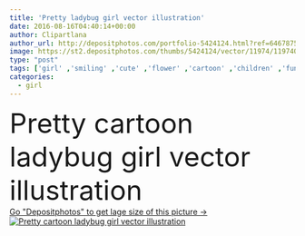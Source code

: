 ```yaml
---
title: 'Pretty ladybug girl vector illustration'
date: 2016-08-16T04:40:14+00:00
author: Clipartlana
author_url: http://depositphotos.com/portfolio-5424124.html?ref=64678756
image: https://st2.depositphotos.com/thumbs/5424124/vector/11974/119740602/api_thumb_450.jpg?forcejpeg=true
type: "post"
tags: ['girl' ,'smiling' ,'cute' ,'flower' ,'cartoon' ,'children' ,'funny' ,'kids' ,'pretty' ,'insect' ,'ladybug' ]
categories: 
  - girl
---
```

<div aling="center">
            <font size="60"> Pretty cartoon ladybug girl vector illustration</font>   
</div>
<div>
    <a href='https://depositphotos.com/119740602/stock-illustration-pretty-ladybug-girl-vector-illustration.html?ref=64678756' target=_blank > Go "Depositphotos" to get lage size of this picture ->
        <img href='https://depositphotos.com/119740602/stock-illustration-pretty-ladybug-girl-vector-illustration.html?ref=64678756' src='https://st2.depositphotos.com/5424124/11974/v/950/depositphotos_119740602-stock-illustration-pretty-ladybug-girl-vector-illustration.jpg?forcejpeg=true' alt='Pretty cartoon ladybug girl vector illustration' >
    </a>
</div>
